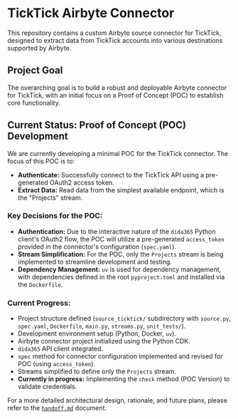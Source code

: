 # TickTick Airbyte Connector

This repository contains a custom Airbyte source connector for TickTick, designed to extract data from TickTick accounts into various destinations supported by Airbyte.

## Project Goal

The overarching goal is to build a robust and deployable Airbyte connector for TickTick, with an initial focus on a Proof of Concept (POC) to establish core functionality.

## Current Status: Proof of Concept (POC) Development

We are currently developing a minimal POC for the TickTick connector. The focus of this POC is to:

*   **Authenticate:** Successfully connect to the TickTick API using a pre-generated OAuth2 access token.
*   **Extract Data:** Read data from the simplest available endpoint, which is the "Projects" stream.

### Key Decisions for the POC:

*   **Authentication:** Due to the interactive nature of the `dida365` Python client's OAuth2 flow, the POC will utilize a pre-generated `access_token` provided in the connector's configuration (`spec.yaml`).
*   **Stream Simplification:** For the POC, only the `Projects` stream is being implemented to streamline development and testing.
*   **Dependency Management:** `uv` is used for dependency management, with dependencies defined in the root `pyproject.toml` and installed via the `Dockerfile`.

### Current Progress:

*   Project structure defined (`source_ticktick/` subdirectory with `source.py`, `spec.yaml`, `Dockerfile`, `main.py`, `streams.py`, `unit_tests/`).
*   Development environment setup (Python, Docker, `uv`).
*   Airbyte connector project initialized using the Python CDK.
*   `dida365` API client integrated.
*   `spec` method for connector configuration implemented and revised for POC (using `access_token`).
*   Streams simplified to define only the `Projects` stream.
*   **Currently in progress:** Implementing the `check` method (POC Version) to validate credentials.

For a more detailed architectural design, rationale, and future plans, please refer to the [`handoff.md`](handoff.md) document.
